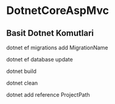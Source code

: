 # DotnetCoreAspMvc

## Basit Dotnet Komutlari
dotnet ef migrations add MigrationName

dotnet ef database update

dotnet build

dotnet clean

dotnet add reference ProjectPath 
